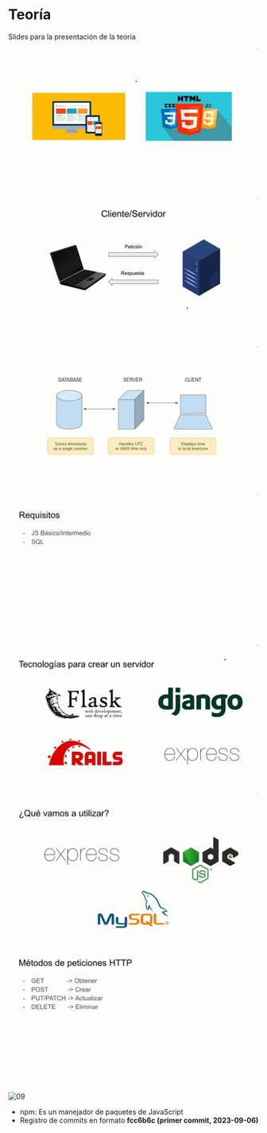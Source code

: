 # Teoría

Slides para la presentación de la teoría

![01](/README-images/20230911_010044.png)

![02](/README-images/20230911_010132_ClienteServidor.png)

![03](/README-images/20230911_010203_ClientServerDatabase.png)

![04](/README-images/20230911_010232_Prerequisitos.png)

![05](/README-images/20230911_010302_Servers.png)

![06](/README-images/20230911_010350_ExpressNodeJsMySQL.png)

![07](/README-images/20230911_010416_PeticionesHTTP.png)

![09]()

- npm: Es un manejador de paquetes de JavaScript
- Registro de commits en formato **fcc6b6c (primer commit, 2023-09-06)**
